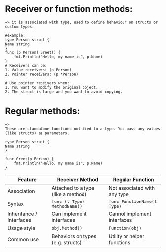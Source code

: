 # Receiver or function methods:
    => it is associated with type, used to define behaviour on structs or custom types.

    #example:
    type Person struct {
    Name string
    }
    func (p Person) Greet() {
        fmt.Println("Hello, my name is", p.Name)
    }
    # Receivers can be:
    1. Value receivers: (p Person)
    2. Pointer receivers: (p *Person)

    # Use pointer receivers when:
    1. You want to modify the original object.
    2. The struct is large and you want to avoid copying.

# Regular methods:
    =>
    These are standalone functions not tied to a type. You pass any values (like structs) as parameters.

    type Person struct {
    Name string
    }

    func Greet(p Person) {
        fmt.Println("Hello, my name is", p.Name)
    }



| Feature                  | Receiver Method                    | Regular Function             |
| ------------------------ | ---------------------------------- | ---------------------------- |
| Association              | Attached to a type (like a method) | Not associated with any type |
| Syntax                   | `func (t Type) MethodName()`       | `func FunctionName(t Type)`  |
| Inheritance / Interfaces | Can implement interfaces           | Cannot implement interfaces  |
| Usage style              | `obj.Method()`                     | `Function(obj)`              |
| Common use               | Behaviors on types (e.g. structs)  | Utility or helper functions  |
